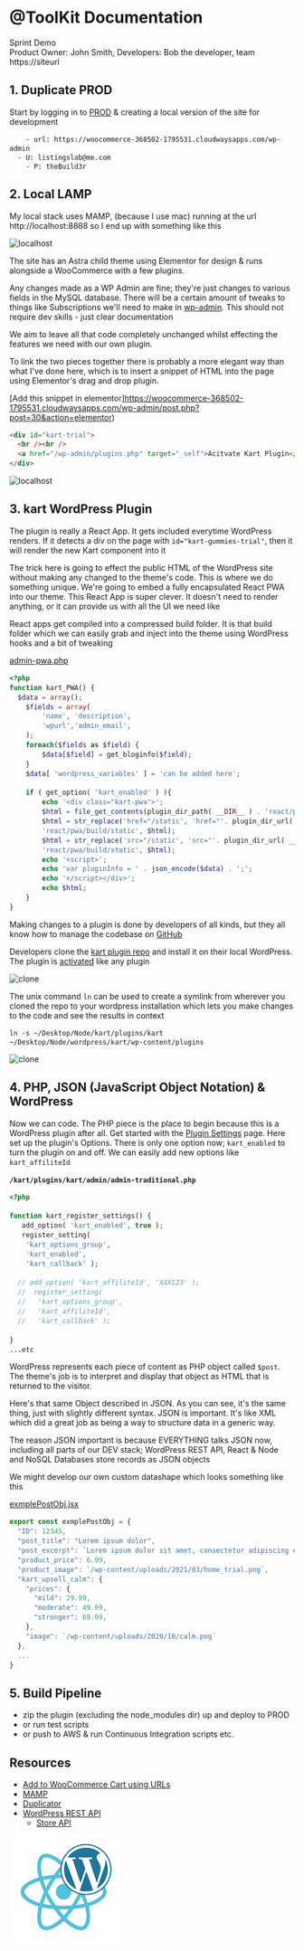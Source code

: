 # @ToolKit Documentation

Sprint Demo  
Product Owner: John Smith, 
Developers: Bob the developer, team  
https://siteurl

## 1. Duplicate PROD

Start by logging in to [PROD](https://siteurl/wp-admin) & creating a local version of the site for development
```
	- url: https://woocommerce-368502-1795531.cloudwaysapps.com/wp-admin
  - U: listingslab@me.com
	- P: theBuild3r
```
## 2. Local LAMP

My local stack uses MAMP, (because I use mac) running at the url http://localhost:8888 so I end up with something like this

![localhost](../../media/sprintdemo/localhost.png)

The site has an Astra child theme using Elementor for design & runs alongside a WooCommerce with a few plugins. 

Any changes made as a WP Admin are fine; they're just changes to various fields in the MySQL database. There will be a certain amount of tweaks to things like Subscriptions we'll need to make in [wp-admin](http://localhost:8888/wp-admin/). This should not require dev skills - just clear documentation 

We aim to leave all that code completely unchanged whilst effecting the features we need with our own plugin. 

To link the two pieces together there is probably a more elegant way than what I've done here, which is to insert a snippet of HTML into the page using Elementor's drag and drop plugin.

[Add this snippet in elementor]https://woocommerce-368502-1795531.cloudwaysapps.com/wp-admin/post.php?post=30&action=elementor)

```html
<div id="kart-trial">
  <br /><br />
  <a href="/wp-admin/plugins.php" target="_self">Acitvate Kart Plugin</a>
</div>
```

![localhost](../../media/sprintdemo/elementor.png)

## 3. kart WordPress Plugin

The plugin is really a React App. It gets included everytime WordPress renders. If it detects a div on the page with `id="kart-gummies-trial"`, then it will render the new Kart component into it

The trick here is going to effect the public HTML of the WordPress site without making any changed to the theme's code. This is where we do something unique. We're going to embed a fully encapsulated React PWA into our theme. This React App is super clever. It doesn't need to render anything, or it can provide us with all the UI we need like 

React apps get compiled into a compressed build folder. It is that build folder which we can easily grab and inject into the theme using WordPress hooks and a bit of tweaking

[admin-pwa.php](https://github.com/listingslab-software/kart/blob/develop/plugins/kart/react/admin-pwa.php)

```php
<?php
function kart_PWA() {
  $data = array();
    $fields = array(
        'name', 'description', 
        'wpurl','admin_email', 
    );
    foreach($fields as $field) {
        $data[$field] = get_bloginfo($field);
    }
    $data[ 'wordpress_variables' ] = 'can be added here';

    if ( get_option( 'kart_enabled' ) ){
        echo '<div class="kart-pwa">';
        $html = file_get_contents(plugin_dir_path( __DIR__ ) . 'react/pwa/build/index.html');
        $html = str_replace('href="/static', 'href="'. plugin_dir_url( __DIR__ ) .
        'react/pwa/build/static', $html);
        $html = str_replace('src="/static', 'src="'. plugin_dir_url( __DIR__ ) .
        'react/pwa/build/static', $html);
        echo '<script>';
        echo 'var pluginInfo = ' . json_encode($data) . ';';
        echo '</script></div>';
        echo $html;
    }
}
```

Making changes to a plugin is done by developers of all kinds, but they all know how to  manage the codebase on [GitHub](https://github.com/listingslab-software/kart/projects/1)

Developers clone the [kart plugin repo](https://github.com/listingslab-software/kart/tree/develop/plugins/kart) and install it on their local WordPress. The plugin is [activated](https://woocommerce-368502-1795531.cloudwaysapps.com/wp-admin/plugins.php) like any plugin

![clone](../../media/sprintdemo/clone.png) 

The unix command `ln` can be used to create a symlink from wherever you cloned the repo to your wordpress installation which lets you make changes to the code and see the results in context 

```
ln -s ~/Desktop/Node/kart/plugins/kart ~/Desktop/Node/wordpress/kart/wp-content/plugins

```

![clone](../../media/sprintdemo/activate_plugin.png) 

## 4. PHP, JSON (JavaScript Object Notation) &amp; WordPress   

Now we can code. The PHP piece is the place to begin because this is a WordPress plugin after all. Get started with the [Plugin Settings](https://woocommerce-368502-1795531.cloudwaysapps.com/wp-admin/admin.php?page=kart) page. Here  set up the plugin's Options. There is only one option now; `kart_enabled` to turn the plugin on and off. We can easily add new options like `kart_affiliteId`

__`/kart/plugins/kart/admin/admin-traditional.php`__

```php
<?php

function kart_register_settings() {
   add_option( 'kart_enabled', true );
   register_setting( 
    'kart_options_group', 
    'kart_enabled', 
    'kart_callback' );

  // add_option( 'kart_affiliteId', 'XXX123' );
  //  register_setting( 
  //   'kart_options_group', 
  //   'kart_affiliteId', 
  //   'kart_callback' );

}
...etc
```

WordPress represents each piece of content as PHP object called `$post`. The theme's job is to interpret and display that object as HTML that is returned to the visitor. 

Here's that same Object described in JSON. As you can see, it's the same thing, just with slightly different syntax. JSON is important. It's like XML which did a great job as being a way to structure data in a generic way. 

The reason JSON important is because EVERYTHING talks JSON now, including all parts of our DEV stack; WordPress REST API, React & Node and NoSQL Databases store records as JSON objects

We might develop our own custom datashape which looks something like this

[exmplePostObj.jsx](https://github.com/listingslab-software/kart/blob/develop/plugins/kart/react/pwa/src/redux/app/exmplePostObj.jsx)

```javascript
export const exmplePostObj = {
  "ID": 12345,
  "post_title": "Lorem ipsum dolor",
  "post_excerpt": `Lorem ipsum dolor sit amet, consectetur adipiscing elit`,
  "product_price": 6.99,
  "product_image": `/wp-content/uploads/2021/03/home_trial.png`,
  "kart_upsell_calm": {
    "prices": {
      "mild": 29.99,
      "moderate": 49.99,
      "stronger": 69.99,
    },
    "image": `/wp-content/uploads/2020/10/calm.png`   
  },
  ...
}
```

## 5. Build Pipeline

- zip the plugin (excluding the node_modules dir) up and deploy to PROD
- or run test scripts
- or push to AWS & run Continuous Integration scripts etc.


## Resources

- [Add to WooCommerce Cart using URLs](https://www.businessbloomer.com/woocommerce-custom-add-cart-urls-ultimate-guide/)
- [MAMP](https://www.mamp.info)
- [Duplicator](https://wordpress.org/plugins/duplicator)
- [WordPress REST API](https://developer.wordpress.org/rest-api/)
  - [Store API](https://woocommerce-368502-1795531.cloudwaysapps.com/wp-json/wc/store/)

![Listingslab @ToolKit](../png/react_wordpress.png)